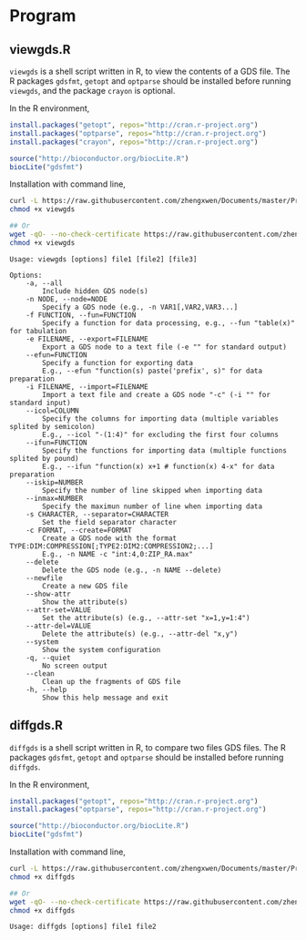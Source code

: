 # Program

## viewgds.R

`viewgds` is a shell script written in R, to view the contents of a GDS file. The R packages `gdsfmt`, `getopt` and `optparse` should be installed before running `viewgds`, and the package `crayon` is optional.

In the R environment,
```R
install.packages("getopt", repos="http://cran.r-project.org")
install.packages("optparse", repos="http://cran.r-project.org")
install.packages("crayon", repos="http://cran.r-project.org")

source("http://bioconductor.org/biocLite.R")
biocLite("gdsfmt")
```

Installation with command line,
```sh
curl -L https://raw.githubusercontent.com/zhengxwen/Documents/master/Program/viewgds.R > viewgds
chmod +x viewgds

## Or
wget -qO- --no-check-certificate https://raw.githubusercontent.com/zhengxwen/Documents/master/Program/viewgds.R > viewgds
chmod +x viewgds
```

```
Usage: viewgds [options] file1 [file2] [file3]

Options:
	-a, --all
		Include hidden GDS node(s)
	-n NODE, --node=NODE
		Specify a GDS node (e.g., -n VAR1[,VAR2,VAR3...]
	-f FUNCTION, --fun=FUNCTION
		Specify a function for data processing, e.g., --fun "table(x)" for tabulation
	-e FILENAME, --export=FILENAME
		Export a GDS node to a text file (-e "" for standard output)
	--efun=FUNCTION
		Specify a function for exporting data
		E.g., --efun "function(s) paste('prefix', s)" for data preparation
	-i FILENAME, --import=FILENAME
		Import a text file and create a GDS node "-c" (-i "" for standard input)
	--icol=COLUMN
		Specify the columns for importing data (multiple variables splited by semicolon)
		E.g., --icol "-(1:4)" for excluding the first four columns
	--ifun=FUNCTION
		Specify the functions for importing data (multiple functions splited by pound)
		E.g., --ifun "function(x) x+1 # function(x) 4-x" for data preparation
	--iskip=NUMBER
		Specify the number of line skipped when importing data
	--inmax=NUMBER
		Specify the maximun number of line when importing data
	-s CHARACTER, --separator=CHARACTER
		Set the field separator character
	-c FORMAT, --create=FORMAT
		Create a GDS node with the format TYPE:DIM:COMPRESSION[;TYPE2:DIM2:COMPRESSION2;...]
		E.g., -n NAME -c "int:4,0:ZIP_RA.max"
	--delete
		Delete the GDS node (e.g., -n NAME --delete)
	--newfile
		Create a new GDS file
	--show-attr
		Show the attribute(s)
	--attr-set=VALUE
		Set the attribute(s) (e.g., --attr-set "x=1,y=1:4")
	--attr-del=VALUE
		Delete the attribute(s) (e.g., --attr-del "x,y")
	--system
		Show the system configuration
	-q, --quiet
		No screen output
	--clean
		Clean up the fragments of GDS file
	-h, --help
		Show this help message and exit
```


## diffgds.R

`diffgds` is a shell script written in R, to compare two files GDS files. The R packages `gdsfmt`, `getopt` and `optparse` should be installed before running `diffgds`.

In the R environment,
```R
install.packages("getopt", repos="http://cran.r-project.org")
install.packages("optparse", repos="http://cran.r-project.org")

source("http://bioconductor.org/biocLite.R")
biocLite("gdsfmt")
```

Installation with command line,
```sh
curl -L https://raw.githubusercontent.com/zhengxwen/Documents/master/Program/diffgds.R > diffgds
chmod +x diffgds

## Or
wget -qO- --no-check-certificate https://raw.githubusercontent.com/zhengxwen/Documents/master/Program/diffgds.R > diffgds
chmod +x diffgds
```

```
Usage: diffgds [options] file1 file2
```

